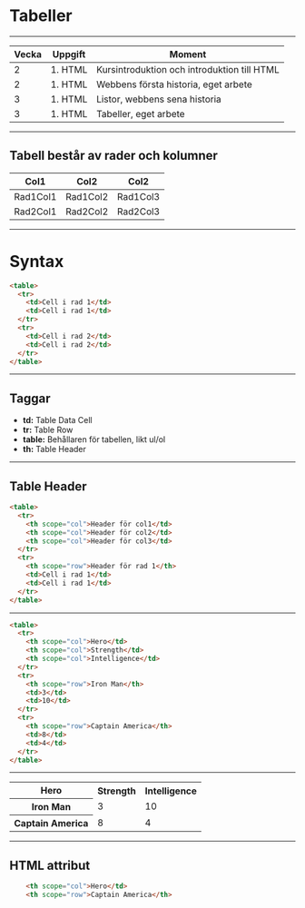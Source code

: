 # Tabeller

---

| Vecka | Uppgift | Moment                                      |
| ----- | ------- | ------------------------------------------- |
| 2     | 1. HTML | Kursintroduktion och introduktion till HTML |
| 2     | 1. HTML | Webbens första historia, eget arbete        |
| 3     | 1. HTML | Listor, webbens sena historia               |
| 3     | 1. HTML | Tabeller, eget arbete                       |

---

## Tabell består av rader och kolumner

| Col1     | Col2     | Col2     |
| -------- | -------- | -------- |
| Rad1Col1 | Rad1Col2 | Rad1Col3 |
| Rad2Col1 | Rad2Col2 | Rad2Col3 |

---

# Syntax

```html
<table>
  <tr>
    <td>Cell i rad 1</td>
    <td>Cell i rad 1</td>
  </tr>
  <tr>
    <td>Cell i rad 2</td>
    <td>Cell i rad 2</td>
  </tr>
</table>
```

---

## Taggar

- **td:** Table Data Cell
- **tr:** Table Row
- **table:** Behållaren för tabellen, likt ul/ol
- **th:** Table Header

---

## Table Header

```html
<table>
  <tr>
    <th scope="col">Header för col1</td>
    <th scope="col">Header för col2</td>
    <th scope="col">Header för col3</td>
  </tr>
  <tr>
    <th scope="row">Header för rad 1</th>
    <td>Cell i rad 1</td>
    <td>Cell i rad 1</td>
  </tr>
</table>
```

---

```html
<table>
  <tr>
    <th scope="col">Hero</td>
    <th scope="col">Strength</td>
    <th scope="col">Intelligence</td>
  </tr>
  <tr>
    <th scope="row">Iron Man</th>
    <td>3</td>
    <td>10</td>
  </tr>
  <tr>
    <th scope="row">Captain America</th>
    <td>8</td>
    <td>4</td>
  </tr>
</table>
```

---

<table>
  <tr>
    <th scope="col">Hero</td>
    <th scope="col">Strength</td>
    <th scope="col">Intelligence</td>
  </tr>
  <tr>
    <th scope="row">Iron Man</th>
    <td>3</td>
    <td>10</td>
  </tr>
  <tr>
    <th scope="row">Captain America</th>
    <td>8</td>
    <td>4</td>
  </tr>
</table>

---

## HTML attribut

```html
    <th scope="col">Hero</td>
    <th scope="row">Captain America</th>
```
